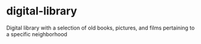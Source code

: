 # digital-library
Digital library with a selection of old books, pictures, and films pertaining to a specific neighborhood
